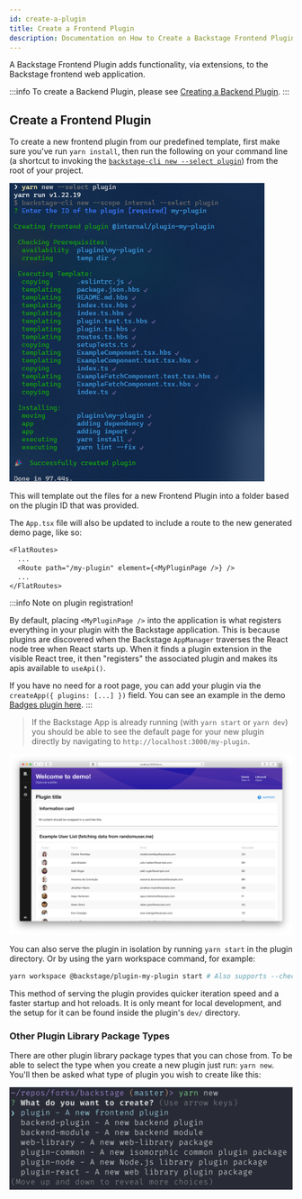 ```yaml
---
id: create-a-plugin
title: Create a Frontend Plugin
description: Documentation on How to Create a Backstage Frontend Plugin
---
```


A Backstage Frontend Plugin adds functionality, via extensions, to the Backstage frontend web application.

:::info
To create a Backend Plugin, please see [Creating a Backend Plugin](./backend-plugin.md#creating-a-backend-plugin).
:::

## Create a Frontend Plugin

To create a new frontend plugin from our predefined template, first make sure you've run `yarn install`, then run the
following on your command line (a shortcut to invoking the [`backstage-cli new --select plugin`](../tooling/cli/03-commands.md#new))
from the root of your project.

![Example of output when creating a new frontend plugin](../assets/getting-started/create-plugin_output.png)

This will template out the files for a new Frontend Plugin into a folder based on the plugin ID that was provided.

The `App.tsx` file will also be updated to include a route to the new generated demo page, like so:

```tsx title=packages/app/src/App.tsx
<FlatRoutes>
  ...
  <Route path="/my-plugin" element={<MyPluginPage />} />
  ...
</FlatRoutes>
```

:::info
Note on plugin registration!

By default, placing `<MyPluginPage />` into the application is what registers everything in your plugin with the Backstage
application. This is because plugins are discovered when the Backstage `AppManager` traverses the React node tree when
React starts up. When it finds a plugin extension in the visible React tree, it then "registers" the associated plugin
and makes its apis available to `useApi()`.

If you have no need for a root page, you can add your plugin via the `createApp({ plugins: [...] })` field. You can see
an example in the demo [Badges plugin here](https://github.com/backstage/demo/blob/5c31c970ce7e3aae4756b54eb7ad0bb5ebf10c03/packages/app/src/App.tsx#L63).
:::

> If the Backstage App is already running (with `yarn start` or `yarn dev`) you
> should be able to see the default page for your new plugin directly by
> navigating to `http://localhost:3000/my-plugin`.

![Example of new plugin running in browser](../assets/plugins/my-plugin_screenshot.png)

You can also serve the plugin in isolation by running `yarn start` in the plugin
directory. Or by using the yarn workspace command, for example:

```bash
yarn workspace @backstage/plugin-my-plugin start # Also supports --check
```

This method of serving the plugin provides quicker iteration speed and a faster
startup and hot reloads. It is only meant for local development, and the setup
for it can be found inside the plugin's `dev/` directory.

### Other Plugin Library Package Types

There are other plugin library package types that you can chose from. To be able to
select the type when you create a new plugin just run: `yarn new`. You'll then be asked
what type of plugin you wish to create like this:

![List of available plugin types to pick from](../assets/plugins/create-plugin_types.png)

